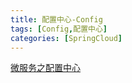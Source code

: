 ```yaml
---
title: 配置中心-Config
tags: [Config,配置中心]
categories: [SpringCloud]
---
```

[微服务之配置中心](https://www.jianshu.com/p/0f84f2c66cf5)

